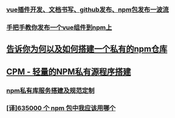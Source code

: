### [vue插件开发、文档书写、github发布、npm包发布一波流](https://juejin.im/post/5b96586de51d450e7d0984a6)
### [手把手教你发布一个vue组件到npm上](https://juejin.im/post/5bc44175f265da0a906f9869)
## [告诉你为何以及如何搭建一个私有的npm仓库](https://zhuanlan.zhihu.com/p/35773211)
## [CPM - 轻量的NPM私有源程序搭建](https://juejin.im/post/5bf62141e51d4509cc6c9b0f)
### [npm私有库服务搭建及规范定制](https://juejin.im/post/5c184e2a5188257abf1d691c)
### [[译]635000 个 npm 包中我应该用哪个](https://juejin.im/post/5c1b5cabe51d4548ec65ce3b)
